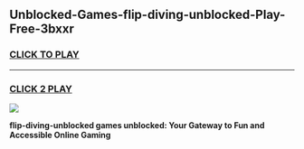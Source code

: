 
## Unblocked-Games-flip-diving-unblocked-Play-Free-3bxxr
<h3>
<a href="https://premium76.site?title=flip-diving-unblocked&ref=17A">CLICK TO PLAY</a></h3>
<hr>

<h3>
<a href="https://premium76.site?title=flip-diving-unblocked&ref=17A">CLICK 2 PLAY</a>
  
</h3>

<a href="https://premium76.site?title=flip-diving-unblocked&ref=17A"><img src="https://clearcache.store/games.png"></a>


**flip-diving-unblocked games unblocked: Your Gateway to Fun and Accessible Online Gaming**
